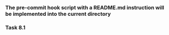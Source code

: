 ### The pre-commit hook script with a README.md instruction will be implemented into the current directory

### Task 8.1
